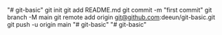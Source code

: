 "# git-basic"  git init git add README.md git commit -m "first commit" git branch -M main git remote add origin git@github.com:deeun/git-basic.git git push -u origin main
"# git-basic" 
"# git-basic" 
